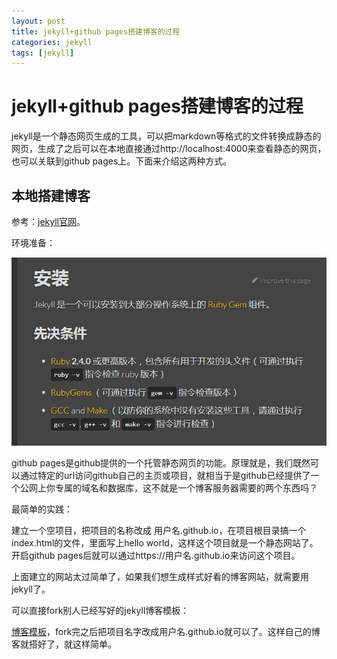 ```yaml
---
layout: post
title: jekyll+github pages搭建博客的过程
categories: jekyll
tags: [jekyll]
---
```




# jekyll+github pages搭建博客的过程

jekyll是一个静态网页生成的工具，可以把markdown等格式的文件转换成静态的网页，生成了之后可以在本地直接通过http://localhost:4000来查看静态的网页，也可以关联到github pages上。下面来介绍这两种方式。

## 本地搭建博客

参考：[jekyll官网](https://www.jekyll.com.cn/)。

环境准备：

![](/assets/images/1.PNG)

github pages是github提供的一个托管静态网页的功能。原理就是，我们既然可以通过特定的url访问github自己的主页或项目，就相当于是github已经提供了一个公网上你专属的域名和数据库，这不就是一个博客服务器需要的两个东西吗？

最简单的实践：

建立一个空项目，把项目的名称改成 用户名.github.io，在项目根目录搞一个index.html的文件，里面写上hello world，这样这个项目就是一个静态网站了。开启github pages后就可以通过https://用户名.github.io来访问这个项目。



上面建立的网站太过简单了，如果我们想生成样式好看的博客网站，就需要用jekyll了。

可以直接fork别人已经写好的jekyll博客模板：

[博客模板](http://jekyllthemes.org/ )，fork完之后把项目名字改成用户名.github.io就可以了。这样自己的博客就搭好了，就这样简单。



